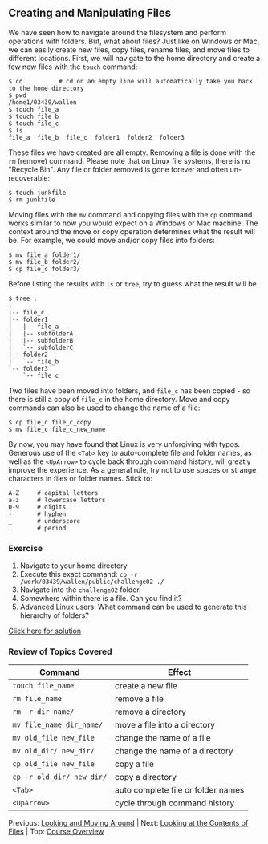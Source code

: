 ## Creating and Manipulating Files

We have seen how to navigate around the filesystem and perform operations with folders. But, what about files? Just like on Windows or Mac, we can easily create new files, copy files, rename files, and move files to different locations. First, we will navigate to the home directory and create a few new files with the `touch` command:

```
$ cd          # cd on an empty line will automatically take you back to the home directory
$ pwd
/home1/03439/wallen
$ touch file_a
$ touch file_b
$ touch file_c
$ ls
file_a  file_b  file_c  folder1  folder2  folder3
```

These files we have created are all empty. Removing a file is done with the `rm` (remove) command. Please note that on Linux file systems, there is no "Recycle Bin". Any file or folder removed is gone forever and often un-recoverable:

```
$ touch junkfile
$ rm junkfile
```

Moving files with the `mv` command and copying files with the `cp` command works similar to how you would expect on a Windows or Mac machine. The context around the move or copy operation determines what the result will be. For example, we could move and/or copy files into folders:

```
$ mv file_a folder1/
$ mv file_b folder2/
$ cp file_c folder3/
```

Before listing the results with `ls` or `tree`, try to guess what the result will be.

```
$ tree .
.
|-- file_c
|-- folder1
|   |-- file_a
|   |-- subfolderA
|   |-- subfolderB
|   `-- subfolderC
|-- folder2
|   `-- file_b
`-- folder3
    `-- file_c
```

Two files have been moved into folders, and `file_c` has been copied - so there is still a copy of `file_c` in the home directory. Move and copy commands can also be used to change the name of a file:

```
$ cp file_c file_c_copy
$ mv file_c file_c_new_name
```

By now, you may have found that Linux is very unforgiving with typos. Generous use of the `<Tab>` key to auto-complete file and folder names, as well as the `<UpArrow>` to cycle back through command history, will greatly improve the experience. As a general rule, try not to use spaces or strange characters in files or folder names. Stick to:

```
A-Z     # capital letters
a-z     # lowercase letters
0-9     # digits
-       # hyphen
_       # underscore
.       # period
```

### Exercise

1. Navigate to your home directory
2. Execute this exact command: `cp -r /work/03439/wallen/public/challenge02 ./`
3. Navigate into the `challenge02` folder.
4. Somewhere within there is a file. Can you find it?
5. Advanced Linux users: What command can be used to generate this hierarchy of folders?

[Click here for solution](intro_to_linux_03_solution.md)


### Review of Topics Covered

| Command                    | Effect     |
|----------------------------|------------|
| `touch file_name`          | create a new file |
| `rm file_name`             | remove a file |
| `rm -r dir_name/`          | remove a directory |
| `mv file_name dir_name/`   | move a file into a directory |
| `mv old_file new_file`     | change the name of a file |
| `mv old_dir/ new_dir/`     | change the name of a directory |
| `cp old_file new_file`     | copy a file |
| `cp -r old_dir/ new_dir/`  | copy a directory |
| `<Tab>`                    | auto complete file or folder names |
| `<UpArrow>`                | cycle through command history |


Previous: [Looking and Moving Around](intro_to_linux_02.md) | Next: [Looking at the Contents of Files](intro_to_linux_04.md) | Top: [Course Overview](../../index.md)

